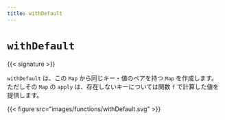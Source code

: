 ```yaml
---
title: withDefault
---
```


# `withDefault`

{{< signature >}}

`withDefault` は、この `Map` から同じキー・値のペアを持つ `Map` を作成します。
ただしその `Map` の `apply` は、存在しないキーについては関数 `f` で計算した値を提供します。

{{< figure src="images/functions/withDefault.svg" >}}
